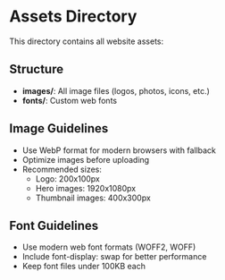 # Assets Directory

This directory contains all website assets:

## Structure

- **images/**: All image files (logos, photos, icons, etc.)
- **fonts/**: Custom web fonts

## Image Guidelines

- Use WebP format for modern browsers with fallback
- Optimize images before uploading
- Recommended sizes:
  - Logo: 200x100px
  - Hero images: 1920x1080px
  - Thumbnail images: 400x300px

## Font Guidelines

- Use modern web font formats (WOFF2, WOFF)
- Include font-display: swap for better performance
- Keep font files under 100KB each
